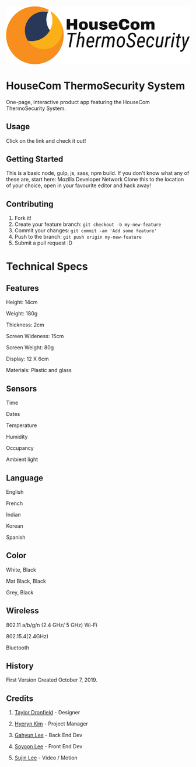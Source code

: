 ![OurLogoImage](public/images/logo-full-black.svg "Logo")
# HouseCom ThermoSecurity System

One-page, interactive product app featuring the HouseCom ThermoSecurity System.

## Usage

Click on the link and check it out!


## Getting Started
This is a basic node, gulp, js, sass, npm build. If you don't know what any of these are, start here: Mozilla Developer Network
Clone this to the location of your choice, open in your favourite editor and hack away!


## Contributing

1. Fork it!
2. Create your feature branch: `git checkout -b my-new-feature`
3. Commit your changes: `git commit -am 'Add some feature'`
4. Push to the branch: `git push origin my-new-feature`
5. Submit a pull request :D

# Technical Specs

## Features
Height: 14cm

Weight: 180g

Thickness: 2cm

Screen Wideness: 15cm

Screen Weight: 80g

Display: 12 X 6cm

Materials: Plastic and glass

## Sensors
Time

Dates

Temperature

Humidity

Occupancy

Ambient light

## Language

English

French

Indian

Korean

Spanish


## Color 

White, Black

Mat Black, Black

Grey, Black

## Wireless

802.11 a/b/g/n (2.4 GHz/ 5 GHz) Wi-Fi

802.15.4(2.4GHz)

Bluetooth


## History

First Version Created October 7, 2019.

## Credits

1. [Taylor Dronfield](t_dronfield@fanshaweonline.ca) - Designer

2. [Hyeryn Kim](h_kim90825@fanshaweonline.ca) - Project Manager

3. [Gahyun Lee](g_lee89360@fanshaweonline.ca) - Back End Dev 

4. [Soyoon Lee](s_lee77176@fanshaweonline.ca) - Front End Dev

5. [Sujin Lee](s_lee39@fanshaweonline.ca) - Video / Motion




